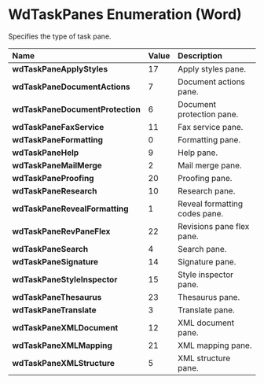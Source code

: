 
# WdTaskPanes Enumeration (Word)

Specifies the type of task pane.



|**Name**|**Value**|**Description**|
|:-----|:-----|:-----|
|**wdTaskPaneApplyStyles**|17|Apply styles pane.|
|**wdTaskPaneDocumentActions**|7|Document actions pane.|
|**wdTaskPaneDocumentProtection**|6|Document protection pane.|
|**wdTaskPaneFaxService**|11|Fax service pane.|
|**wdTaskPaneFormatting**|0|Formatting pane.|
|**wdTaskPaneHelp**|9|Help pane.|
|**wdTaskPaneMailMerge**|2|Mail merge pane.|
|**wdTaskPaneProofing**|20|Proofing pane.|
|**wdTaskPaneResearch**|10|Research pane.|
|**wdTaskPaneRevealFormatting**|1|Reveal formatting codes pane.|
|**wdTaskPaneRevPaneFlex**|22|Revisions pane flex pane.|
|**wdTaskPaneSearch**|4|Search pane.|
|**wdTaskPaneSignature**|14|Signature pane.|
|**wdTaskPaneStyleInspector**|15|Style inspector pane.|
|**wdTaskPaneThesaurus**|23|Thesaurus pane.|
|**wdTaskPaneTranslate**|3|Translate pane.|
|**wdTaskPaneXMLDocument**|12|XML document pane.|
|**wdTaskPaneXMLMapping**|21|XML mapping pane.|
|**wdTaskPaneXMLStructure**|5|XML structure pane.|
